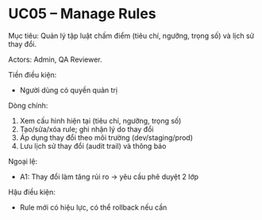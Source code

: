# UC05 – Manage Rules

Mục tiêu: Quản lý tập luật chấm điểm (tiêu chí, ngưỡng, trọng số) và lịch sử thay đổi.

Actors: Admin, QA Reviewer.

Tiền điều kiện:
- Người dùng có quyền quản trị

Dòng chính:
1) Xem cấu hình hiện tại (tiêu chí, ngưỡng, trọng số)
2) Tạo/sửa/xóa rule; ghi nhận lý do thay đổi
3) Áp dụng thay đổi theo môi trường (dev/staging/prod)
4) Lưu lịch sử thay đổi (audit trail) và thông báo

Ngoại lệ:
- A1: Thay đổi làm tăng rủi ro → yêu cầu phê duyệt 2 lớp

Hậu điều kiện:
- Rule mới có hiệu lực, có thể rollback nếu cần